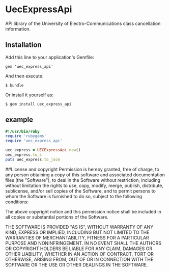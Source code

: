 # UecExpressApi

API library of the University of Electro-Communications class cancellation information.

## Installation

Add this line to your application's Gemfile:

    gem 'uec_express_api'

And then execute:

    $ bundle

Or install it yourself as:

    $ gem install uec_express_api

## example

```example.rb
#!/usr/bin/ruby
require 'rubygems'
require 'uec_express_api'

uec_express = UECExpressApi.new()
uec_express.to_s
puts uec_express.to_json
```

##License and copyright
Permission is hereby granted, free of charge, to any person obtaining a copy of this software and associated documentation files (the "Software"), to deal in the Software without restriction, including without limitation the rights to use, copy, modify, merge, publish, distribute, sublicense, and/or sell copies of the Software, and to permit persons to whom the Software is furnished to do so, subject to the following conditions:

The above copyright notice and this permission notice shall be included in all copies or substantial portions of the Software.

THE SOFTWARE IS PROVIDED "AS IS", WITHOUT WARRANTY OF ANY KIND, EXPRESS OR IMPLIED, INCLUDING BUT NOT LIMITED TO THE WARRANTIES OF MERCHANTABILITY, FITNESS FOR A PARTICULAR PURPOSE AND NONINFRINGEMENT. IN NO EVENT SHALL THE AUTHORS OR COPYRIGHT HOLDERS BE LIABLE FOR ANY CLAIM, DAMAGES OR OTHER LIABILITY, WHETHER IN AN ACTION OF CONTRACT, TORT OR OTHERWISE, ARISING FROM, OUT OF OR IN CONNECTION WITH THE SOFTWARE OR THE USE OR OTHER DEALINGS IN THE SOFTWARE.
